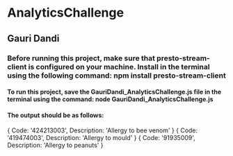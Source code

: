 # AnalyticsChallenge
## Gauri Dandi

### Before running this project, make sure that presto-stream-client is configured on your machine. Install in the terminal using the following command: npm install presto-stream-client

#### To run this project, save the GauriDandi_AnalyticsChallenge.js file in the terminal using the command: node GauriDandi_AnalyticsChallenge.js

#### The output should be as follows:

{ Code: '424213003', Description: 'Allergy to bee venom' }
{ Code: '419474003', Description: 'Allergy to mould' }
{ Code: '91935009', Description: 'Allergy to peanuts' }

